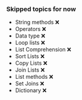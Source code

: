### Skipped topics for now
- String methods ❌
- Operators ❌
- Data type ❌
- Loop lists ❌
- List Comprehension ❌
- Sort Lists ❌
- Copy Lists ❌
- Join Lists ❌
- List methods ❌
- Set Joins ❌
- Dictionary ❌